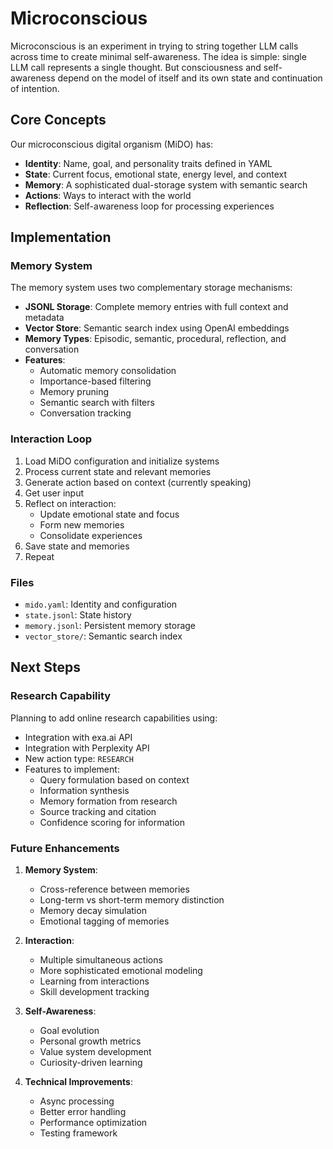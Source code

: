 # Microconscious

Microconscious is an experiment in trying to string together LLM calls across time to create minimal self-awareness.
The idea is simple: single LLM call represents a single thought. But consciousness and self-awareness depend on the model of itself and its own state and continuation of intention.

## Core Concepts

Our microconscious digital organism (MiDO) has:

- **Identity**: Name, goal, and personality traits defined in YAML
- **State**: Current focus, emotional state, energy level, and context
- **Memory**: A sophisticated dual-storage system with semantic search
- **Actions**: Ways to interact with the world
- **Reflection**: Self-awareness loop for processing experiences

## Implementation

### Memory System
The memory system uses two complementary storage mechanisms:
- **JSONL Storage**: Complete memory entries with full context and metadata
- **Vector Store**: Semantic search index using OpenAI embeddings
- **Memory Types**: Episodic, semantic, procedural, reflection, and conversation
- **Features**:
  - Automatic memory consolidation
  - Importance-based filtering
  - Memory pruning
  - Semantic search with filters
  - Conversation tracking

### Interaction Loop
1. Load MiDO configuration and initialize systems
2. Process current state and relevant memories
3. Generate action based on context (currently speaking)
4. Get user input
5. Reflect on interaction:
   - Update emotional state and focus
   - Form new memories
   - Consolidate experiences
6. Save state and memories
7. Repeat

### Files
- `mido.yaml`: Identity and configuration
- `state.jsonl`: State history
- `memory.jsonl`: Persistent memory storage
- `vector_store/`: Semantic search index

## Next Steps

### Research Capability
Planning to add online research capabilities using:
- Integration with exa.ai API
- Integration with Perplexity API
- New action type: `RESEARCH`
- Features to implement:
  - Query formulation based on context
  - Information synthesis
  - Memory formation from research
  - Source tracking and citation
  - Confidence scoring for information

### Future Enhancements
1. **Memory System**:
   - Cross-reference between memories
   - Long-term vs short-term memory distinction
   - Memory decay simulation
   - Emotional tagging of memories

2. **Interaction**:
   - Multiple simultaneous actions
   - More sophisticated emotional modeling
   - Learning from interactions
   - Skill development tracking

3. **Self-Awareness**:
   - Goal evolution
   - Personal growth metrics
   - Value system development
   - Curiosity-driven learning

4. **Technical Improvements**:
   - Async processing
   - Better error handling
   - Performance optimization
   - Testing framework

